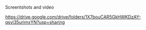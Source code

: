 Screentshots and video

https://drive.google.com/drive/folders/1X7bouCAR5GkHWKDzAY-qsyi35urimxYN?usp=sharing
